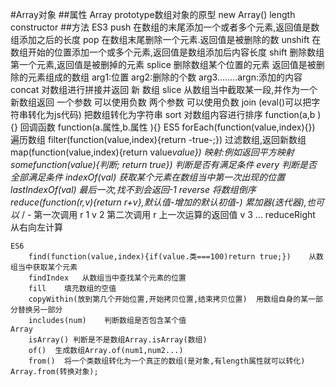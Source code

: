 #Array对象
##属性
    Array
        prototype数组对象的原型
    new Array()
        length
        constructor
##方法
    ES3
        push    在数组的末尾添加一个或者多个元素,返回值是数组添加之后的长度
        pop     在数组末尾删除一个元素.返回值是被删除的数
        unshift 在数组开始的位置添加一个或多个元素,返回值是数组添加后内容长度
        shift   删除数组第一个元素,返回值是被删掉的元素
        splice  删除数组某个位置的元素 返回值是被删除的元素组成的数组
            arg1:位置
            arg2:删除的个数
            arg3........argn:添加的内容
        concat  对数组进行拼接并返回 新 数组
        slice    从数组当中截取某一段,并作为一个新数组返回
            一个参数 可以使用负数
            两个参数 可以使用负数
        join    (eval()可以把字符串转化为js代码)  把数组转化为字符串
        sort    对数组内容进行排序
            function(a,b ){} 回调函数 
            function(a.属性,b.属性 ){}
    ES5
        forEach(function(value,index){})    遍历数组
        filter(function(value,index){return -true-;})   过滤数组,返回新数组
        map(function(value,index){return value*value})  映射:例如返回平方映射
        somefunction(value){判断; return true})   判断是否有满足条件
        every               判断是否全部满足条件
        indexOf(val)        获取某个元素在数组当中第一次出现的位置
        lastIndexOf(val)    最后一次,找不到会返回-1
        reverse             将数组倒序
        reduce(function(r,v){return r+v},默认值-增加的默认初值-)   累加器(迭代器),也可以* / -
            第一次调用 r 1   v 2
            第二次调用 r 上一次运算的返回值    v 3
            ...
        reduceRight     从右向左计算
        
    ES6
        find(function(value,index){if(value.类===100)return true;})    从数组当中获取某个元素
        findIndex   从数组当中查找某个元素的位置
        fill    填充数组的空值
        copyWithin(放到第几个开始位置,开始拷贝位置,结束拷贝位置)  用数组自身的某一部分替换另一部分
        includes(num)    判断数组是否包含某个值
    Array
        isArray() 判断是不是数组Array.isArray(数组)
        of()  生成数组Array.of(num1,num2...)
        from()  将一个类数组转化为一个真正的数组(是对象,有length属性就可以转化) Array.from(转换对象);
        
        